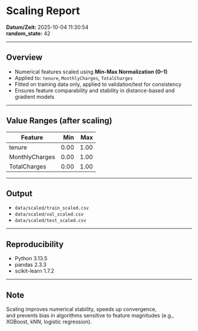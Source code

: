 # Scaling Report

**Datum/Zeit:** 2025-10-04 11:30:54  
**random_state:** 42  

---

## Overview
- Numerical features scaled using **Min-Max Normalization (0–1)**
- Applied to: `tenure`, `MonthlyCharges`, `TotalCharges`
- Fitted on training data only, applied to validation/test for consistency
- Ensures feature comparability and stability in distance-based and gradient models

---

## Value Ranges (after scaling)
| Feature | Min | Max |
|----------|----:|----:|
| tenure | 0.00 | 1.00 |
| MonthlyCharges | 0.00 | 1.00 |
| TotalCharges | 0.00 | 1.00 |

---

## Output
- `data/scaled/train_scaled.csv`  
- `data/scaled/val_scaled.csv`  
- `data/scaled/test_scaled.csv`

---

## Reproducibility
- Python 3.13.5  
- pandas 2.3.3  
- scikit-learn 1.7.2

---

## Note
Scaling improves numerical stability, speeds up convergence,  
and prevents bias in algorithms sensitive to feature magnitudes (e.g., XGBoost, kNN, logistic regression).
